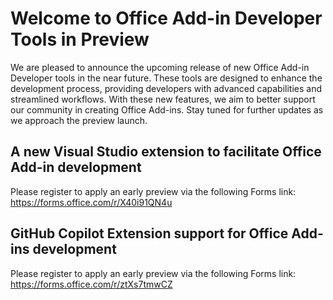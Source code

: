 # Welcome to Office Add-in Developer Tools in Preview

We are pleased to announce the upcoming release of new Office Add-in Developer tools in the near future. These tools are designed to enhance the development process, providing developers with advanced capabilities and streamlined workflows. With these new features, we aim to better support our community in creating Office Add-ins. Stay tuned for further updates as we approach the preview launch.

## A new Visual Studio extension to facilitate Office Add-in development

Please register to apply an early preview via the following Forms link: 
https://forms.office.com/r/X40i91QN4u

## GitHub Copilot Extension support for Office Add-ins development

Please register to apply an early preview via the following Forms link: 
https://forms.office.com/r/ztXs7tmwCZ
